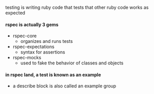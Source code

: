 testing is writing ruby code that tests that other ruby code works as expected

#### rspec is actually 3 gems

- rspec-core
  - organizes and runs tests
- rspec-expectations
  - syntax for assertions
- rspec-mocks
  - used to fake the behavior of classes and objects

#### in rspec land, a test is known as an example

- a describe block is also called an example group
